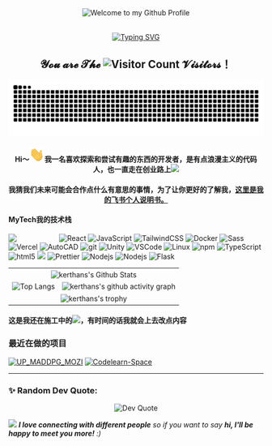 
<div align="center">
  <img src="https://github.com/BrunnerLivio/brunnerlivio/blob/master/images/welcome.png?raw=true" style="max-width: 100%;" alt="Welcome to my Github Profile" />
  <br />
  <br />


[![Typing SVG](https://readme-typing-svg.demolab.com?font=Pacifico&size=26&duration=4500&pause=1000&color=C62EF7&center=true%C2%A0%C2%A0%E7%9C%9F%E7%9A%84&vCenter=false%C2%A0%C2%A0%E9%94%99%E8%AF%AF%E7%9A%84&repeat=true%C2%A0%C2%A0%E7%9C%9F%E7%9A%84&random=false%C2%A0%C2%A0%E9%94%99%E8%AF%AF%E7%9A%84&width=435&lines=Hi!+I'm+Clint.;Welcome+to+my+Github~;Thank+you+for+meeting+us+here)](https://git.io/typing-svg)
## 𝓨𝓸𝓾 𝓪𝓻𝓮 𝓣𝓱𝓮 ![Visitor Count](https://profile-counter.glitch.me/kerthans/count.svg) 𝓥𝓲𝓼𝓲𝓽𝓸𝓻𝓼！
<!-- ![](https://komarev.com/ghpvc/?username=kerthans&label=Visitors&color=ff69b4&style=plastic) -->

<picture>
  <source media="(prefers-color-scheme: dark)" srcset="https://raw.githubusercontent.com/Peter-JXL/Peter-JXL/output/github-contribution-grid-snake-dark.svg">
  <source media="(prefers-color-scheme: light)" srcset="https://raw.githubusercontent.com/Peter-JXL/Peter-JXL/output/github-contribution-grid-snake.svg">
  <img alt="github contribution grid snake animation" src="https://raw.githubusercontent.com/Peter-JXL/Peter-JXL/output/github-contribution-grid-snake.svg">
</picture>

#### Hi～<img src="https://raw.githubusercontent.com/ABSphreak/ABSphreak/master/gifs/Hi.gif" width="30px">我一名喜欢探索和尝试有趣的东西的开发者，是有点浪漫主义的代码人，也一直走在创业路上<img src="https://emojis.slackmojis.com/emojis/images/1531849430/4246/blob-sunglasses.gif?1531849430" width="30"/>

#### 我猜我们未来可能会合作点什么有意思的事情，为了让你更好的了解我，[这里是我的飞书个人说明书。](https://xi1uh4zvhbc.feishu.cn/docx/Gx6cdEawdoR85OxWZHQcWqw8nMd?from=from_copylink)


</div>

#### MyTech我的技术栈
<img align='left' src='https://user-images.githubusercontent.com/5713670/87202985-820dcb80-c2b6-11ea-9f56-7ec461c497c3.gif' width='100'>
<p>
  <img alt="React" src="https://img.shields.io/badge/-React-45b8d8?style=flat-square&logo=react&logoColor=white" />
  <img alt="JavaScript" src="https://img.shields.io/badge/-JavaScript-%23F7DF1C?style=flat-square&logo=javascript&logoColor=000000&labelColor=%23F7DF1C&color=%23FFCE5A" />
<img alt="TailwindCSS" src="https://img.shields.io/badge/-TailwindCSS-%231a202c?style=flat-square&logo=tailwind-css" />
  <img alt="Docker" src="https://img.shields.io/badge/-Docker-46a2f1?style=flat-square&logo=docker&logoColor=white" />
  <img alt="Sass" src="https://img.shields.io/badge/-Sass-CC6699?style=flat-square&logo=sass&logoColor=white" />
    <img alt="Vercel" src="https://img.shields.io/badge/-Vercel-%23ffffff?style=flat-square&logo=vercel&logoColor=000000" />
  <img alt="AutoCAD" src="https://img.shields.io/badge/-AutoCAD-db7092?style=flat-square&logo=autocad&logoColor=white" />
  <img alt="git" src="https://img.shields.io/badge/-Git-F05032?style=flat-square&logo=git&logoColor=white" />
  <img alt="Unity" src="https://img.shields.io/badge/-Unity-ea2845?style=flat-square&logo=unity&logoColor=white" />
  <img alt="VSCode" src="https://img.shields.io/badge/-VSCode-%23007ACC?style=flat-square&logo=visual-studio-code" />
  <img alt="Linux" src="https://img.shields.io/badge/-Linux-DD0031?style=flat-square&logo=Linux&logoColor=white" />
  <img alt="npm" src="https://img.shields.io/badge/-NPM-CB3837?style=flat-square&logo=npm&logoColor=white" />
    <img alt="TypeScript" src="https://img.shields.io/badge/-TypeScript-007ACC?style=flat-square&logo=typescript&logoColor=white" />
  <img alt="html5" src="https://img.shields.io/badge/-HTML5-E34F26?style=flat-square&logo=html5&logoColor=white" />
  <img src="https://img.shields.io/badge/-CSS3-1572B6?style=flat-square&logo=css3" /> 
  <img alt="Prettier" src="https://img.shields.io/badge/-Prettier-F7B93E?style=flat-square&logo=prettier&logoColor=white" />
  <img alt="Nodejs" src="https://img.shields.io/badge/-Nodejs-43853d?style=flat-square&logo=Node.js&logoColor=white" />
<img alt="Nodejs" src="https://img.shields.io/badge/-Nextjs-000000?style=flat-square&logo=Next.js&logoColor=white" />
<img alt="Flask" src="https://img.shields.io/badge/-Flask-1572B6?style=flat-square&logo=Flask" /> 
</p>


<table>
  <tr>
    <td align="center" colspan="2">
      <img align="center" width="600px" src="https://github-readme-stats.vercel.app/api?username=kerthans&include_all_commits=true&count_private=true&show_icons=true&line_height=20&title_color=7A7ADB&icon_color=2234AE&text_color=D3D3D3&bg_color=0,000000,130F40&hide_border=true" alt="kerthans's Github Stats" />
    </td>
  </tr>
  <tr>
    <td align="center">
      <img align="center" src="https://github-readme-stats.vercel.app/api/top-langs/?username=kerthans" alt="Top Langs" />
    </td>
    <td align="center">
      <img align="center" src="https://github-readme-activity-graph.vercel.app/graph?username=kerthans" alt="kerthans's github activity graph" />
    </td>
  </tr>
  <tr>
    <td align="center" colspan="2">
      <img align="center" src="https://github-profile-trophy.vercel.app/?username=kerthans" alt="kerthans's trophy" />
    </td>
  </tr>
</table>


<!-- <p align="center"> <img align="center" src="https://github-readme-stats.vercel.app/api?username=kerthans&include_all_commits=true&count_private=true&show_icons=true&line_height=20&title_color=7A7ADB&icon_color=2234AE&text_color=D3D3D3&bg_color=0,000000,130F40&hide_border=true" alt="kerthans's Github Stats" />
<p align="center"> <img align="center" src="https://github-readme-stats.vercel.app/api/top-langs/?username=kerthans" alt="Top Langs" />
<p align="center"> <img align="center" src="https://github-readme-activity-graph.vercel.app/graph?username=kerthans" alt="kerthans's github activity graph" />
<p align="center"> <img align="center" src="https://github-profile-trophy.vercel.app/?username=kerthans" alt="kerthans's trophy" /> -->

#### 这是我还在施工中的[![](https://img.shields.io/website?color=0ab9e6&style=flat-square&up_message=airyyy.tech&url=https%3A%2F%2Fxlbd.me&)](https://www.airyyy.tech/)，有时间的话我就会上去改点内容


### 最近在做的项目

[![UP_MADDPG_MOZI](https://svg.bookmark.style/api?url=https://github.com/kerthans/UP_MADDPG_MOZI&mode=dark&style=horizontal)](https://github.com/kerthans/UP_MADDPG_MOZI)
[![Codelearn-Space](https://svg.bookmark.style/api?url=https://github.com/kerthans/Codelearn-Space&mode=light&style=horizontal)](https://github.com/kerthans/Codelearn-Space)

---

<h3 align="left">✨ Random Dev Quote:</h3>
<p align="center">
  <img src="https://quotes-github-readme.vercel.app/api?type=horizontal&theme=catppuccin_mocha&border=true" alt="Dev Quote" />
</p>
<!-- <h3 align="left">🤠 Some Dev Jokes:</h3>
<p align="center">
  <img src="https://readme-jokes.vercel.app/api" alt="Jokes Card" />
</p> -->

<img src="https://media.giphy.com/media/LnQjpWaON8nhr21vNW/giphy.gif" width="60"> <em><b>I love connecting with different people</b> so if you want to say <b>hi, I'll be happy to meet you more!</b> :)</em>
